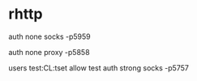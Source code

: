 # rhttp

auth none
socks -p5959

auth none
proxy -p5858

users test:CL:tset
allow test
auth strong
socks -p5757

